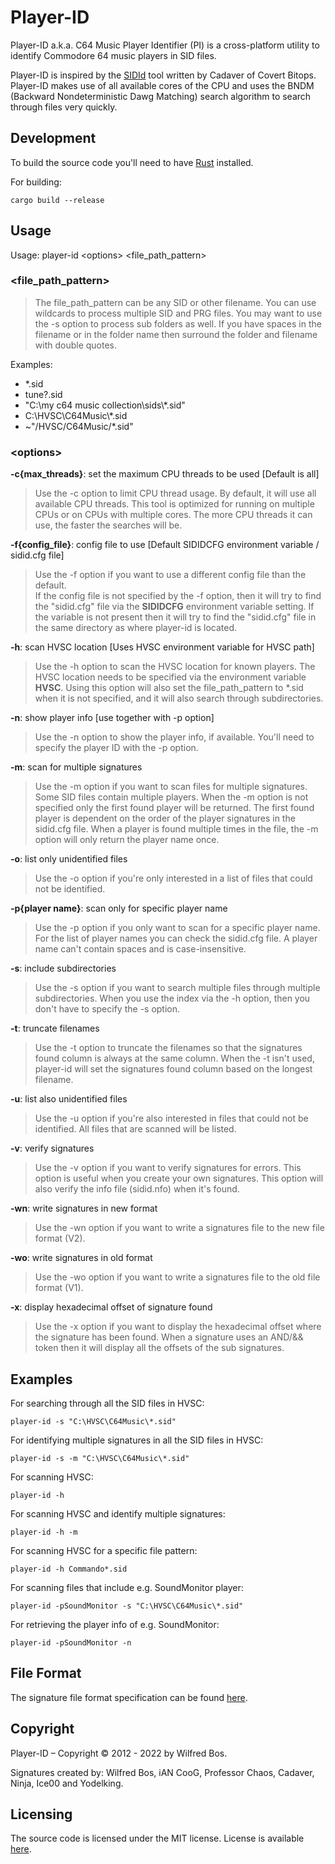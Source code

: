 # Player-ID

Player-ID a.k.a. C64 Music Player Identifier (PI) is a cross-platform utility to
identify Commodore 64 music players in SID files.

Player-ID is inspired by the [SIDId](https://github.com/cadaver/sidid/)
tool written by Cadaver of Covert Bitops. <nobr>Player-ID</nobr> makes
use of all available cores of the CPU and uses the BNDM (Backward Nondeterministic Dawg Matching) search algorithm to
search through files very quickly.

## Development

To build the source code you'll need to have 
[Rust](https://www.rust-lang.org/) installed.

For building:

```
cargo build --release
```

## Usage

Usage: player-id &lt;options&gt; &lt;file_path_pattern&gt;

### &lt;file_path_pattern&gt;

> The file_path_pattern can be any SID or other filename. You can use
wildcards to process multiple SID and PRG files. You may want to use the <nobr>-s</nobr>
option to process sub folders as well. If you have spaces in the filename or
in the folder name then surround the folder and filename with double quotes.

Examples:
* *.sid
* tune?.sid
* "C:\\my c64 music collection\\sids\\*.sid"
* C:\\HVSC\\C64Music\\*.sid
* ~"/HVSC/C64Music/*.sid"

### &lt;options&gt;

**-c{max_threads}**: set the maximum CPU threads to be used [Default is all]

> Use the <nobr>-c</nobr> option to limit CPU thread usage. By default, it will use all
available CPU threads. This tool is optimized for running on multiple CPUs or
on CPUs with multiple cores. The more CPU threads it can use, the faster the
searches will be.

**-f{config_file}**: config file to use [Default SIDIDCFG environment variable / sidid.cfg file]

> Use the -f option if you want to use a different config file than the
default.
<br>If the config file is not specified by the -f option, then it will try to
find the <nobr>"sidid.cfg"</nobr> file via the **SIDIDCFG** environment variable setting. If
the variable is not present then it will try to find the <nobr>"sidid.cfg"</nobr> file in
the same directory as where <nobr>player-id</nobr> is located.

**-h**: scan HVSC location [Uses HVSC environment variable for HVSC path]

> Use the <nobr>-h</nobr> option to scan the HVSC location for known players. The HVSC
location needs to be specified via the environment variable **HVSC**. Using this option will also
set the file_path_pattern to *.sid when it is not specified, and it will also search through
subdirectories.

**-n**: show player info [use together with -p option]

> Use the <nobr>-n</nobr> option to show the player info, if available. You'll need to
specify the player ID with the <nobr>-p</nobr> option.

**-m**: scan for multiple signatures

> Use the <nobr>-m</nobr> option if you want to scan files for multiple signatures. Some SID
files contain multiple players. When the <nobr>-m</nobr> option is not specified only the
first found player will be returned. The first found player is dependent on
the order of the player signatures in the sidid.cfg file.
When a player is found multiple times in the file, the <nobr>-m</nobr> option will only
return the player name once.

**-o**: list only unidentified files

> Use the <nobr>-o</nobr> option if you're only interested in a list of files that could not
be identified.

**-p{player name}**: scan only for specific player name

> Use the <nobr>-p</nobr> option if you only want to scan for a specific player name. For
the list of player names you can check the sidid.cfg file. A player name can't
contain spaces and is case-insensitive.

**-s**: include subdirectories

> Use the <nobr>-s</nobr> option if you want to search multiple files through multiple
subdirectories. When you use the index via the -h option, then you don't have
to specify the <nobr>-s</nobr> option.

**-t**: truncate filenames

> Use the <nobr>-t</nobr> option to truncate the filenames so that the signatures found
column is always at the same column. When the -t isn't used, <nobr>player-id</nobr> will
set the signatures found column based on the longest filename.

**-u**: list also unidentified files

> Use the <nobr>-u</nobr> option if you're also interested in files that could not be
identified. All files that are scanned will be listed.

**-v**: verify signatures

> Use the -v option if you want to verify signatures for errors. This option is
useful when you create your own signatures. This option will also verify the
info file <nobr>(sidid.nfo)</nobr> when it's found.

**-wn**: write signatures in new format

> Use the -wn option if you want to write a signatures file to the new file format (V2).

**-wo**: write signatures in old format

> Use the -wo option if you want to write a signatures file to the old file format (V1).

**-x**: display hexadecimal offset of signature found

> Use the -x option if you want to display the hexadecimal offset where the
signature has been found. When a signature uses an <nobr>AND/&&</nobr> token then it
will display all the offsets of the sub signatures.

## Examples

For searching through all the SID files in HVSC:

```
player-id -s "C:\HVSC\C64Music\*.sid"
```

For identifying multiple signatures in all the SID files in HVSC:

```
player-id -s -m "C:\HVSC\C64Music\*.sid"
```

For scanning HVSC:

```
player-id -h
```

For scanning HVSC and identify multiple signatures:

```
player-id -h -m
```

For scanning HVSC for a specific file pattern:

```
player-id -h Commando*.sid
```

For scanning files that include e.g. SoundMonitor player:

```
player-id -pSoundMonitor -s "C:\HVSC\C64Music\*.sid"
```

For retrieving the player info of e.g. SoundMonitor:

```
player-id -pSoundMonitor -n
```

## File Format

The signature file format specification can be found [here](/doc/Signature_File_Format.txt).

## Copyright

Player-ID &ndash; Copyright &#xa9; 2012 - 2022 by Wilfred Bos.

Signatures created by: Wilfred Bos, iAN CooG, Professor Chaos, Cadaver, Ninja, Ice00 and Yodelking.

## Licensing

The source code is licensed under the MIT license. License is available [here](/LICENSE).
